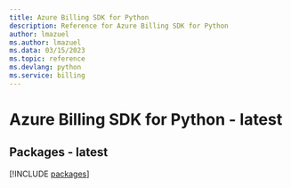 ```yaml
---
title: Azure Billing SDK for Python
description: Reference for Azure Billing SDK for Python
author: lmazuel
ms.author: lmazuel
ms.data: 03/15/2023
ms.topic: reference
ms.devlang: python
ms.service: billing
---
```

# Azure Billing SDK for Python - latest
## Packages - latest
[!INCLUDE [packages](billing-index.md)]